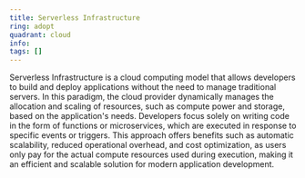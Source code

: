 ```yaml
---
title: Serverless Infrastructure
ring: adopt
quadrant: cloud
info:
tags: []
---
```


Serverless Infrastructure is a cloud computing model that allows developers to build and deploy applications without the need to manage traditional servers. In this paradigm, the cloud provider dynamically manages the allocation and scaling of resources, such as compute power and storage, based on the application's needs. Developers focus solely on writing code in the form of functions or microservices, which are executed in response to specific events or triggers. This approach offers benefits such as automatic scalability, reduced operational overhead, and cost optimization, as users only pay for the actual compute resources used during execution, making it an efficient and scalable solution for modern application development.
